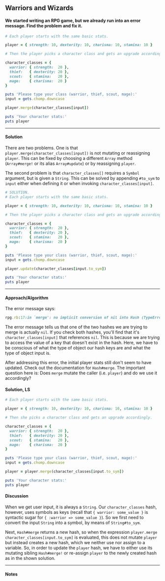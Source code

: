 ## Warriors and Wizards
#### We started writing an RPG game, but we already run into an error message. Find the problem and fix it.

```ruby
# Each player starts with the same basic stats.

player = { strength: 10, dexterity: 10, charisma: 10, stamina: 10 }

# Then the player picks a character class and gets an upgrade accordingly.

character_classes = {
  warrior: { strength:  20 },
  thief:   { dexterity: 20 },
  scout:   { stamina:   20 },
  mage:    { charisma:  20 }
}

puts 'Please type your class (warrior, thief, scout, mage):'
input = gets.chomp.downcase

player.merge(character_classes[input])

puts 'Your character stats:'
puts player
```
___
#### Solution
There are two problems.  One is that `player.merge(character_classes[input])` is not mutating or reassigning `player`.  This can be fixed by choosing a different `Array` method (`Array#merge!` or its alias `Array#update`) or by reassigning `player`.

The second problem is that `character_classes[]` requires a `Symbol` argument, but is given a `String`.  This can be solved by appending `#to_sym` to `input` either when defining it or when invoking `character_classes[input]`.
```ruby
# SOLUTION.
# Each player starts with the same basic stats.

player = { strength: 10, dexterity: 10, charisma: 10, stamina: 10 }

# Then the player picks a character class and gets an upgrade accordingly.

character_classes = {
  warrior: { strength:  20 },
  thief:   { dexterity: 20 },
  scout:   { stamina:   20 },
  mage:    { charisma:  20 }
}

puts 'Please type your class (warrior, thief, scout, mage):'
input = gets.chomp.downcase

player.update(character_classes[input.to_sym])

puts 'Your character stats:'
puts player
```
___
#### Approach/Algorithm
The error message says:
```ruby
rpg.rb:17:in `merge': no implicit conversion of nil into Hash (TypeError)
```
The error message tells us that one of the two hashes we are trying to merge is actually `nil`. If you check both hashes, you'll find that it's `character_classes[input]` that references `nil`. This is because we are trying to access the value of a key that doesn't exist in the hash. Here, we have to be conscious of what the type of object our hash keys are and what the type of object input is.

After addressing this error, the initial player stats still don't seem to have updated. Check out the documentation for `Hash#merge`. The important question here is: Does `merge` mutate the caller (i.e. `player`) and do we use it accordingly?
#### Solution, LS
```ruby
# Each player starts with the same basic stats.

player = { strength: 10, dexterity: 10, charisma: 10, stamina: 10 }

# Then she picks a character class and gets an upgrade accordingly.

character_classes = {
  warrior: { strength:  20 },
  thief:   { dexterity: 20 },
  scout:   { stamina:   20 },
  mage:    { charisma:  20 }
}

puts 'Please type your class (warrior, thief, scout, mage):'
input = gets.chomp.downcase

player = player.merge(character_classes[input.to_sym])

puts 'Your character stats:'
puts player
```
#### Discussion
When we get user input, it is always a `String`. Our `character_classes` hash, however, uses symbols as keys (recall that `{ warrior: some_value }` is syntactic sugar for `{ :warrior => some_value }`). So we first need to convert the input `String` into a symbol, by means of `String#to_sym`.

Next, `Hash#merge` returns a new hash, so when the expression `player.merge character_classes[input.to_sym]` is evaluated, this does not mutate `player` but instead creates a new hash, which we neither use nor assign to a variable. So, in order to update the `player` hash, we have to either use its mutating sibling `Hash#merge!` or re-assign `player` to the newly created hash as in the shown solution.
___
#### Notes
